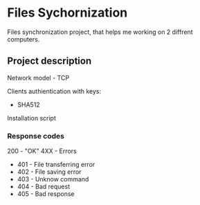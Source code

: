 # Files Sychornization
Files synchronization project, that helps me working on 2 diffrent computers.

## Project description
Network model - TCP

Clients authientication with keys:
- SHA512

Installation script

### Response codes
200 - "OK"
4XX - Errors
- 401 - File transferring error
- 402 - File saving error
- 403 - Unknow command
- 404 - Bad request
- 405 - Bad response